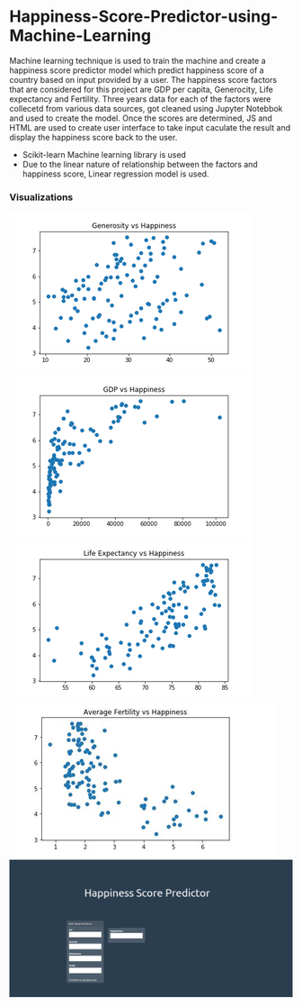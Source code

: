 # Happiness-Score-Predictor-using-Machine-Learning

Machine learning technique is used to train the machine and create a happiness score predictor model which predict happiness score of a country based on input provided by a user. The happiness score factors that are considered for this project are GDP per capita, Generocity, Life expectancy and Fertility. Three years data for each of the factors were collecetd from various data sources, got cleaned using Jupyter Notebbok and used to create the model. Once the scores are determined, JS and HTML are used to create user interface to take input caculate the result and display the happiness score back to the user.

  * Scikit-learn Machine learning library is used
  * Due to the linear nature of relationship between the factors and happiness score, Linear regression model is used.

### Visualizations

![Image description](https://github.com/melakue/Happiness-Score-Predictor-using-Machine-Learning/blob/master/Generosity_Happiness.png)
![Image description](https://github.com/melakue/Happiness-Score-Predictor-using-Machine-Learning/blob/master/GDP_Happiness.png)
![Image description](https://github.com/melakue/Happiness-Score-Predictor-using-Machine-Learning/blob/master/Life_Expectancy-Happiness.png)
![Image description](https://github.com/melakue/Happiness-Score-Predictor-using-Machine-Learning/blob/master/fertility%20and%20happiness.JPG)
![Image description](https://github.com/melakue/Happiness-Score-Predictor-using-Machine-Learning/blob/master/Happiness%20Score%20Predictor%20HTML.JPG)





